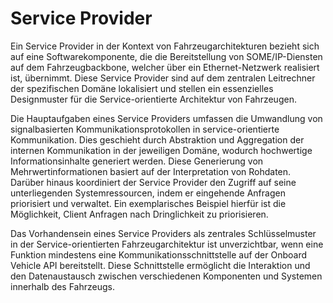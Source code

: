 # Service Provider

Ein Service Provider in der Kontext von Fahrzeugarchitekturen bezieht sich auf eine Softwarekomponente, die die 
Bereitstellung von SOME/IP-Diensten auf dem Fahrzeugbackbone, welcher über ein Ethernet-Netzwerk realisiert ist, 
übernimmt. Diese Service Provider sind auf dem zentralen Leitrechner der spezifischen Domäne lokalisiert und 
stellen ein essenzielles Designmuster für die Service-orientierte Architektur von Fahrzeugen.

Die Hauptaufgaben eines Service Providers umfassen die Umwandlung von signalbasierten 
Kommunikationsprotokollen in service-orientierte Kommunikation. Dies geschieht durch Abstraktion und 
Aggregation der internen Kommunikation in der jeweiligen Domäne, wodurch hochwertige Informationsinhalte 
generiert werden. Diese Generierung von Mehrwertinformationen basiert auf der Interpretation von Rohdaten. 
Darüber hinaus koordiniert der Service Provider den Zugriff auf seine unterliegenden Systemressourcen, indem er 
eingehende Anfragen priorisiert und verwaltet. Ein exemplarisches Beispiel hierfür ist die Möglichkeit, Client
Anfragen nach Dringlichkeit zu priorisieren.

Das Vorhandensein eines Service Providers als zentrales Schlüsselmuster in der Service-orientierten 
Fahrzeugarchitektur ist unverzichtbar, wenn eine Funktion mindestens eine 
Kommunikationsschnittstelle auf der Onboard Vehicle API bereitstellt. Diese Schnittstelle ermöglicht die 
Interaktion und den Datenaustausch zwischen verschiedenen Komponenten und Systemen innerhalb des 
Fahrzeugs.